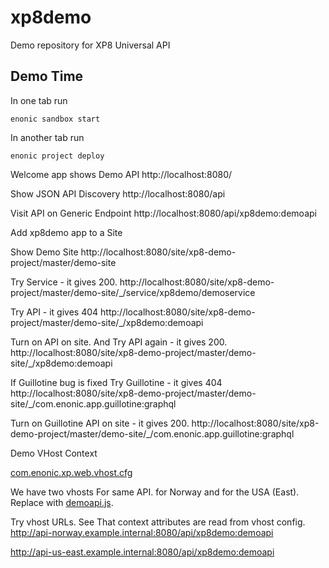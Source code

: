 # xp8demo
Demo repository for XP8 Universal API

## Demo Time

In one tab run 
        
    enonic sandbox start

In another tab run

    enonic project deploy

Welcome app shows Demo API
http://localhost:8080/

Show JSON API Discovery 
http://localhost:8080/api

Visit API on Generic Endpoint
http://localhost:8080/api/xp8demo:demoapi

Add xp8demo app to a Site

Show Demo Site
http://localhost:8080/site/xp8-demo-project/master/demo-site

Try Service - it gives 200.
http://localhost:8080/site/xp8-demo-project/master/demo-site/_/service/xp8demo/demoservice

Try API - it gives 404
http://localhost:8080/site/xp8-demo-project/master/demo-site/_/xp8demo:demoapi

Turn on API on site. And Try API again - it gives 200.
http://localhost:8080/site/xp8-demo-project/master/demo-site/_/xp8demo:demoapi


If Guillotine bug is fixed
Try Guillotine - it gives 404
http://localhost:8080/site/xp8-demo-project/master/demo-site/_/com.enonic.app.guillotine:graphql

Turn on Guillotine API on site - it gives 200.
http://localhost:8080/site/xp8-demo-project/master/demo-site/_/com.enonic.app.guillotine:graphql


Demo VHost Context


[com.enonic.xp.web.vhost.cfg](../../.enonic/sandboxes/xp8demo/home/config/com.enonic.xp.web.vhost.cfg)

We have two vhosts For same API. for Norway and for the USA (East). 
Replace with [demoapi.js](extra/demoapi.js).

Try vhost URLs. See That context attributes are read from vhost config.
http://api-norway.example.internal:8080/api/xp8demo:demoapi

http://api-us-east.example.internal:8080/api/xp8demo:demoapi
